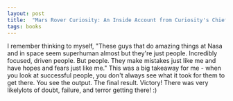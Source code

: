```yaml
---
layout: post
title:  "Mars Rover Curiosity: An Inside Account from Curiosity's Chief Engineer"
tags: books
---
```


I remember thinking to myself, "These guys that do amazing things at Nasa and in space seem superhuman almost but they're just people. Incredibly focused, driven people. But people. They make mistakes just like me and have hopes and fears just like me." This was a big takeaway for me - when you look at successful people, you don't always see what it took for them to get there. You see the output. The final result. Victory! There was very likelylots of doubt, failure, and terror getting there! :)
